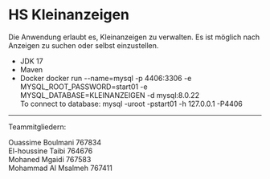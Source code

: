# HS Kleinanzeigen
Die Anwendung erlaubt es, Kleinanzeigen zu verwalten. Es ist möglich nach Anzeigen zu suchen oder 
selbst einzustellen.

* JDK 17
* Maven
* Docker
docker run --name=mysql -p 4406:3306 -e MYSQL_ROOT_PASSWORD=start01 -e MYSQL_DATABASE=KLEINANZEIGEN -d mysql:8.0.22 <br />
To connect to database: mysql -uroot -pstart01 -h 127.0.0.1 -P4406
***********************************************************************************************************************

Teammitgliedern:

Ouassime Boulmani 767834 <br />
El-houssine Taibi 764676 <br />
Mohaned Mgaidi  767583 <br />
Mohammad Al Msalmeh  767411